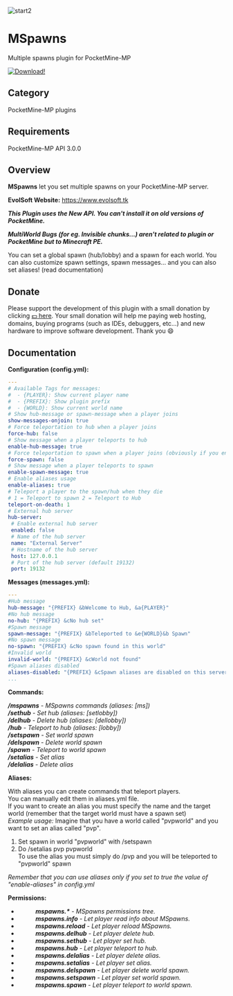 ![start2](https://cloud.githubusercontent.com/assets/10303538/6315586/9463fa5c-ba06-11e4-8f30-ce7d8219c27d.png)

# MSpawns

Multiple spawns plugin for PocketMine-MP

[![Download!](https://user-images.githubusercontent.com/10297075/101246002-cb046780-3710-11eb-950f-ba06934b8138.png)](http://gestyy.com/er3p0k)

## Category

PocketMine-MP plugins

## Requirements

PocketMine-MP API 3.0.0

## Overview

**MSpawns** let you set multiple spawns on your PocketMine-MP server.

**EvolSoft Website:** https://www.evolsoft.tk

***This Plugin uses the New API. You can't install it on old versions of PocketMine.***

***MultiWorld Bugs (for eg. Invisible chunks...) aren't related to plugin or PocketMine but to Minecraft PE.***

You can set a global spawn (hub/lobby) and a spawn for each world.
You can also customize spawn settings, spawn messages... and you can also set aliases! (read documentation)

## Donate

Please support the development of this plugin with a small donation by clicking [:dollar: here](https://www.paypal.com/cgi-bin/webscr?cmd=_donations&business=flavius.c.1999@gmail.com&lc=US&item_name=www.evolsoft.tk&no_note=0&cn=&curency_code=EUR&bn=PP-DonationsBF:btn_donateCC_LG.gif:NonHosted). 
Your small donation will help me paying web hosting, domains, buying programs (such as IDEs, debuggers, etc...) and new hardware to improve software development. Thank you :smile:

## Documentation

**Configuration (config.yml):**

```yaml
---
# Available Tags for messages:
#  - {PLAYER}: Show current player name
#  - {PREFIX}: Show plugin prefix
#  - {WORLD}: Show current world name
# Show hub-message or spawn-message when a player joins
show-messages-onjoin: true
# Force teleportation to hub when a player joins
force-hub: false
# Show message when a player teleports to hub
enable-hub-message: true
# Force teleportation to spawn when a player joins (obviously if you enable force-hub, force-spawn won't work)
force-spawn: false
# Show message when a player teleports to spawn
enable-spawn-message: true
# Enable aliases usage
enable-aliases: true
# Teleport a player to the spawn/hub when they die
# 1 = Teleport to spawn 2 = Teleport to Hub
teleport-on-death: 1
# External hub server 
hub-server:
 # Enable external hub server
 enabled: false
 # Name of the hub server
 name: "External Server"
 # Hostname of the hub server
 host: 127.0.0.1
 # Port of the hub server (default 19132)
 port: 19132
```

**Messages (messages.yml):**

```yaml
---
#Hub message
hub-message: "{PREFIX} &bWelcome to Hub, &a{PLAYER}"
#No hub message
no-hub: "{PREFIX} &cNo hub set"
#Spawn message
spawn-message: "{PREFIX} &bTeleported to &e{WORLD}&b Spawn"
#No spawn message
no-spawn: "{PREFIX} &cNo spawn found in this world"
#Invalid world
invalid-world: "{PREFIX} &cWorld not found"
#Spawn aliases disabled
aliases-disabled: "{PREFIX} &cSpawn aliases are disabled on this server"
...
```

**Commands:**

***/mspawns*** *- MSpawns commands (aliases: [ms])*<br>
***/sethub*** *- Set hub (aliases: [setlobby])*<br>
***/delhub*** *- Delete hub (aliases: [dellobby])*<br>
***/hub*** *- Teleport to hub (aliases: [lobby])*<br>
***/setspawn*** *- Set world spawn*<br>
***/delspawn*** *- Delete world spawn*<br>
***/spawn*** *- Teleport to world spawn*<br>
***/setalias*** *- Set alias <name> <target>*<br>
***/delalias*** *- Delete alias <name>*<br>

**Aliases:**

With aliases you can create commands that teleport players.<br>
You can manually edit them in aliases.yml file.<br>
If you want to create an alias you must specify the name and the target world (remember that the target world must have a spawn set)<br>
*Example usage:*
Imagine that you have a world called "pvpworld" and you want to set an alias called "pvp".<br>
1. Set spawn in world "pvpworld" with /setspawn<br>
2. Do /setalias pvp pvpworld<br>
To use the alias you must simply do /pvp and you will be teleported to "pvpworld" spawn<br>

*Remember that you can use aliases only if you set to true the value of "enable-aliases" in config.yml*

**Permissions:**

- <dd><i><b>mspawns.*</b> - MSpawns permissions tree.</i></dd>
- <dd><i><b>mspawns.info</b> - Let player read info about MSpawns.</i></dd>
- <dd><i><b>mspawns.reload</b> - Let player reload MSpawns.</i></dd>
- <dd><i><b>mspawns.delhub</b> - Let player delete hub.</i></dd>
- <dd><i><b>mspawns.sethub</b> - Let player set hub.</i></dd>
- <dd><i><b>mspawns.hub</b> - Let player teleport to hub.</i></dd>
- <dd><i><b>mspawns.delalias</b> - Let player delete alias.</i></dd>
- <dd><i><b>mspawns.setalias</b> - Let player set alias.</i></dd>
- <dd><i><b>mspawns.delspawn</b> - Let player delete world spawn.</i></dd>
- <dd><i><b>mspawns.setspawn</b> - Let player set world spawn.</i></dd>
- <dd><i><b>mspawns.spawn</b> - Let player teleport to world spawn.</i></dd>
